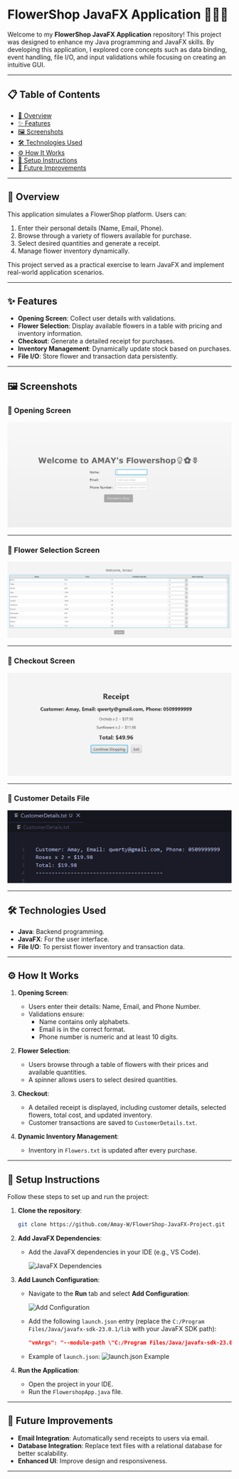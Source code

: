 # FlowerShop JavaFX Application 🌻🌷🌼

Welcome to my **FlowerShop JavaFX Application** repository! This project was designed to enhance my Java programming and JavaFX skills. By developing this application, I explored core concepts such as data binding, event handling, file I/O, and input validations while focusing on creating an intuitive GUI.

---

## 📋 Table of Contents
- [📖 Overview](#-overview)
- [✨ Features](#-features)
- [🖼 Screenshots](#-screenshots)
- [🛠 Technologies Used](#-technologies-used)
- [⚙️ How It Works](#️-how-it-works)
- [🚀 Setup Instructions](#-setup-instructions)
- [🚧 Future Improvements](#-future-improvements)

---

## 📖 Overview
This application simulates a FlowerShop platform. Users can:
1. Enter their personal details (Name, Email, Phone).
2. Browse through a variety of flowers available for purchase.
3. Select desired quantities and generate a receipt.
4. Manage flower inventory dynamically.

This project served as a practical exercise to learn JavaFX and implement real-world application scenarios.

---

## ✨ Features
- **Opening Screen**: Collect user details with validations.
- **Flower Selection**: Display available flowers in a table with pricing and inventory information.
- **Checkout**: Generate a detailed receipt for purchases.
- **Inventory Management**: Dynamically update stock based on purchases.
- **File I/O**: Store flower and transaction data persistently.

---

## 🖼 Screenshots

### 🌟 Opening Screen
![Opening Screen](readmeAssets/Coverpage.png)

---

### 🌼 Flower Selection Screen
![Flower Selection](readmeAssets/BuyFlowerpage.png)

---

### 🧾 Checkout Screen
![Checkout Screen](readmeAssets/Receipt.png)

---

### 📂 Customer Details File
![Customer Details](readmeAssets/CustomerDetails.png)

---

## 🛠 Technologies Used
- **Java**: Backend programming.
- **JavaFX**: For the user interface.
- **File I/O**: To persist flower inventory and transaction data.

---

## ⚙️ How It Works
1. **Opening Screen**:
   - Users enter their details: Name, Email, and Phone Number.
   - Validations ensure:
     - Name contains only alphabets.
     - Email is in the correct format.
     - Phone number is numeric and at least 10 digits.

2. **Flower Selection**:
   - Users browse through a table of flowers with their prices and available quantities.
   - A spinner allows users to select desired quantities.

3. **Checkout**:
   - A detailed receipt is displayed, including customer details, selected flowers, total cost, and updated inventory.
   - Customer transactions are saved to `CustomerDetails.txt`.

4. **Dynamic Inventory Management**:
   - Inventory in `Flowers.txt` is updated after every purchase.

---

## 🚀 Setup Instructions

Follow these steps to set up and run the project:

1. **Clone the repository**:
   ```bash
   git clone https://github.com/Amay-W/FlowerShop-JavaFX-Project.git
2. **Add JavaFX Dependencies**:
   - Add the JavaFX dependencies in your IDE (e.g., VS Code).
     
     ![JavaFX Dependencies](readmeAssets/JavaFXdepend.png)

3. **Add Launch Configuration**:
   - Navigate to the **Run** tab and select **Add Configuration**:
     
     ![Add Configuration](readmeAssets/AddConfig.png)
   - Add the following `launch.json` entry (replace the `C:/Program Files/Java/javafx-sdk-23.0.1/lib` with your JavaFX SDK path):
     ```json
     "vmArgs": "--module-path \"C:/Program Files/Java/javafx-sdk-23.0.1/lib\" --add-modules javafx.controls,javafx.fxml"
     ```
   - Example of `launch.json`:
     ![launch.json Example](readmeAssets/launchJson.png)

4. **Run the Application**:
   - Open the project in your IDE.
   - Run the `FlowershopApp.java` file.

---

## 🚧 Future Improvements
- **Email Integration**: Automatically send receipts to users via email.
- **Database Integration**: Replace text files with a relational database for better scalability.
- **Enhanced UI**: Improve design and responsiveness.

---



   
